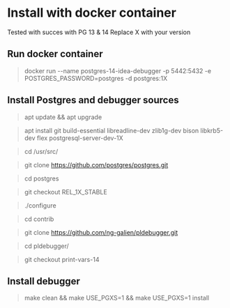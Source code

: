 # Install with docker container

Tested with succes with PG 13 & 14
Replace X with your version

## Run docker container
> docker run --name postgres-14-idea-debugger -p 5442:5432 -e POSTGRES_PASSWORD=postgres -d postgres:1X

## Install Postgres and debugger sources

> apt update && apt upgrade  

> apt install git build-essential libreadline-dev zlib1g-dev bison libkrb5-dev flex postgresql-server-dev-1X

> cd /usr/src/

> git clone https://github.com/postgres/postgres.git

> cd postgres  

> git checkout REL_1X_STABLE

> ./configure

> cd contrib

> git clone https://github.com/ng-galien/pldebugger.git

> cd pldebugger/

> git checkout print-vars-14

## Install debugger

> make clean && make USE_PGXS=1 && make USE_PGXS=1 install

